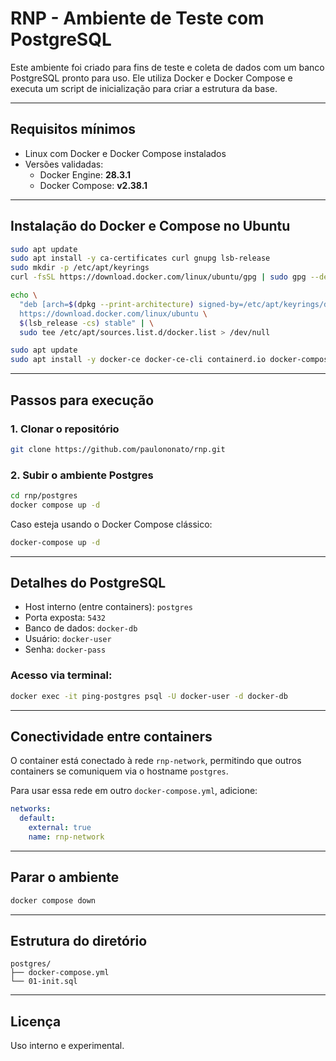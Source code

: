 # **RNP - Ambiente de Teste com PostgreSQL**

Este ambiente foi criado para fins de teste e coleta de dados com um banco PostgreSQL pronto para uso. Ele utiliza Docker e Docker Compose e executa um script de inicialização para criar a estrutura da base.

---

## **Requisitos mínimos**

- Linux com Docker e Docker Compose instalados
- Versões validadas:
  - Docker Engine: **28.3.1**
  - Docker Compose: **v2.38.1**

---

## **Instalação do Docker e Compose no Ubuntu**

```bash
sudo apt update
sudo apt install -y ca-certificates curl gnupg lsb-release
sudo mkdir -p /etc/apt/keyrings
curl -fsSL https://download.docker.com/linux/ubuntu/gpg | sudo gpg --dearmor -o /etc/apt/keyrings/docker.gpg

echo \
  "deb [arch=$(dpkg --print-architecture) signed-by=/etc/apt/keyrings/docker.gpg] \
  https://download.docker.com/linux/ubuntu \
  $(lsb_release -cs) stable" | \
  sudo tee /etc/apt/sources.list.d/docker.list > /dev/null

sudo apt update
sudo apt install -y docker-ce docker-ce-cli containerd.io docker-compose-plugin
```

---

## **Passos para execução**

### 1. Clonar o repositório

```bash
git clone https://github.com/paulononato/rnp.git
```

### 2. Subir o ambiente Postgres

```bash
cd rnp/postgres
docker compose up -d
```

Caso esteja usando o Docker Compose clássico:

```bash
docker-compose up -d
```

---

## **Detalhes do PostgreSQL**

- Host interno (entre containers): `postgres`
- Porta exposta: `5432`
- Banco de dados: `docker-db`
- Usuário: `docker-user`
- Senha: `docker-pass`

### Acesso via terminal:

```bash
docker exec -it ping-postgres psql -U docker-user -d docker-db
```

---

## **Conectividade entre containers**

O container está conectado à rede `rnp-network`, permitindo que outros containers se comuniquem via o hostname `postgres`.

Para usar essa rede em outro `docker-compose.yml`, adicione:

```yaml
networks:
  default:
    external: true
    name: rnp-network
```

---

## **Parar o ambiente**

```bash
docker compose down
```

---

## **Estrutura do diretório**

```
postgres/
├── docker-compose.yml
└── 01-init.sql
```

---

## **Licença**

Uso interno e experimental.
